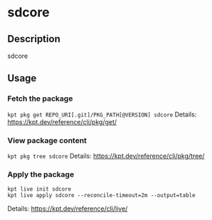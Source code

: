 # sdcore

## Description
sdcore

## Usage

### Fetch the package
`kpt pkg get REPO_URI[.git]/PKG_PATH[@VERSION] sdcore`
Details: https://kpt.dev/reference/cli/pkg/get/

### View package content
`kpt pkg tree sdcore`
Details: https://kpt.dev/reference/cli/pkg/tree/

### Apply the package
```
kpt live init sdcore
kpt live apply sdcore --reconcile-timeout=2m --output=table
```
Details: https://kpt.dev/reference/cli/live/
